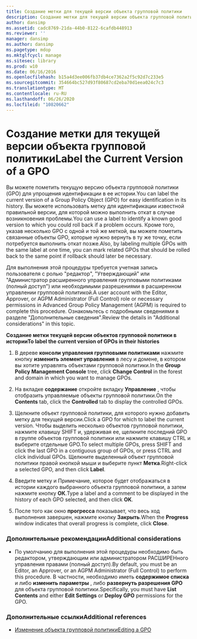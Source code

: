 ```yaml
---
title: Создание метки для текущей версии объекта групповой политики
description: Создание метки для текущей версии объекта групповой политики
author: dansimp
ms.assetid: cadc8769-21da-44b0-8122-6cafdb448913
ms.reviewer: ''
manager: dansimp
ms.author: dansimp
ms.pagetype: mdop
ms.mktglfcycl: manage
ms.sitesec: library
ms.prod: w10
ms.date: 06/16/2016
ms.openlocfilehash: b15a4d3ee006fb37db4ce7362a2f5c92d7c233e5
ms.sourcegitcommit: 354664bc527d93f80687cd2eba70d1eea024c7c3
ms.translationtype: MT
ms.contentlocale: ru-RU
ms.lasthandoff: 06/26/2020
ms.locfileid: "10820662"
---
```

# <span data-ttu-id="01fbe-103">Создание метки для текущей версии объекта групповой политики</span><span class="sxs-lookup"><span data-stu-id="01fbe-103">Label the Current Version of a GPO</span></span>


<span data-ttu-id="01fbe-104">Вы можете пометить текущую версию объекта групповой политики (GPO) для упрощения идентификации в ее истории.</span><span class="sxs-lookup"><span data-stu-id="01fbe-104">You can label the current version of a Group Policy Object (GPO) for easy identification in its history.</span></span> <span data-ttu-id="01fbe-105">Вы можете использовать метку для идентификации известной правильной версии, для которой можно выполнить откат в случае возникновения проблемы.</span><span class="sxs-lookup"><span data-stu-id="01fbe-105">You can use a label to identify a known good version to which you could roll back if a problem occurs.</span></span> <span data-ttu-id="01fbe-106">Кроме того, указав несколько GPO с одной и той же меткой, вы можете пометить связанные объекты GPO, которые нужно вернуть в ту же точку, если потребуется выполнить откат позже.</span><span class="sxs-lookup"><span data-stu-id="01fbe-106">Also, by labeling multiple GPOs with the same label at one time, you can mark related GPOs that should be rolled back to the same point if rollback should later be necessary.</span></span>

<span data-ttu-id="01fbe-107">Для выполнения этой процедуры требуется учетная запись пользователя с ролью "редактор", "Утверждающий" или "Администратор расширенного управления групповыми политиками (полный доступ") или необходимыми разрешениями в расширенном управлении групповой политикой.</span><span class="sxs-lookup"><span data-stu-id="01fbe-107">A user account with the Editor, Approver, or AGPM Administrator (Full Control) role or necessary permissions in Advanced Group Policy Management (AGPM) is required to complete this procedure.</span></span> <span data-ttu-id="01fbe-108">Ознакомьтесь с подробными сведениями в разделе "Дополнительные сведения".</span><span class="sxs-lookup"><span data-stu-id="01fbe-108">Review the details in "Additional considerations" in this topic.</span></span>

**<span data-ttu-id="01fbe-109">Создание метки текущей версии объектов групповой политики в истории</span><span class="sxs-lookup"><span data-stu-id="01fbe-109">To label the current version of GPOs in their histories</span></span>**

1.  <span data-ttu-id="01fbe-110">В дереве **консоли управления групповыми политиками** нажмите кнопку **изменить элемент управления** в лесу и домене, в котором вы хотите управлять объектами групповой политики.</span><span class="sxs-lookup"><span data-stu-id="01fbe-110">In the **Group Policy Management Console** tree, click **Change Control** in the forest and domain in which you want to manage GPOs.</span></span>

2.  <span data-ttu-id="01fbe-111">На вкладке **содержание** откройте вкладку **Управление** , чтобы отобразить управляемые объекты групповой политики.</span><span class="sxs-lookup"><span data-stu-id="01fbe-111">On the **Contents** tab, click the **Controlled** tab to display the controlled GPOs.</span></span>

3.  <span data-ttu-id="01fbe-112">Щелкните объект групповой политики, для которого нужно добавить метку для текущей версии.</span><span class="sxs-lookup"><span data-stu-id="01fbe-112">Click a GPO for which to label the current version.</span></span> <span data-ttu-id="01fbe-113">Чтобы выделить несколько объектов групповой политики, нажмите клавишу SHIFT и, удерживая ее, щелкните последний GPO в группе объектов групповой политики или нажмите клавишу CTRL и выберите отдельные GPO.</span><span class="sxs-lookup"><span data-stu-id="01fbe-113">To select multiple GPOs, press SHIFT and click the last GPO in a contiguous group of GPOs, or press CTRL and click individual GPOs.</span></span> <span data-ttu-id="01fbe-114">Щелкните выделенный объект групповой политики правой кнопкой мыши и выберите пункт **Метка**.</span><span class="sxs-lookup"><span data-stu-id="01fbe-114">Right-click a selected GPO, and then click **Label**.</span></span>

4.  <span data-ttu-id="01fbe-115">Введите метку и Примечание, которое будет отображаться в истории каждого выбранного объекта групповой политики, а затем нажмите кнопку **ОК**.</span><span class="sxs-lookup"><span data-stu-id="01fbe-115">Type a label and a comment to be displayed in the history of each GPO selected, and then click **OK**.</span></span>

5.  <span data-ttu-id="01fbe-116">После того как окно **прогресса** показывает, что весь ход выполнения завершен, нажмите кнопку **Закрыть**.</span><span class="sxs-lookup"><span data-stu-id="01fbe-116">When the **Progress** window indicates that overall progress is complete, click **Close**.</span></span>

### <span data-ttu-id="01fbe-117">Дополнительные рекомендации</span><span class="sxs-lookup"><span data-stu-id="01fbe-117">Additional considerations</span></span>

-   <span data-ttu-id="01fbe-118">По умолчанию для выполнения этой процедуры необходимо быть редактором, утверждающим или администратором РАСШИРЕНного управления правами (полный доступ).</span><span class="sxs-lookup"><span data-stu-id="01fbe-118">By default, you must be an Editor, an Approver, or an AGPM Administrator (Full Control) to perform this procedure.</span></span> <span data-ttu-id="01fbe-119">В частности, необходимо иметь **содержимое списка** и либо **изменить параметры** , либо **развернуть разрешения GPO** для объекта групповой политики.</span><span class="sxs-lookup"><span data-stu-id="01fbe-119">Specifically, you must have **List Contents** and either **Edit Settings** or **Deploy GPO** permissions for the GPO.</span></span>

### <span data-ttu-id="01fbe-120">Дополнительные ссылки</span><span class="sxs-lookup"><span data-stu-id="01fbe-120">Additional references</span></span>

-   [<span data-ttu-id="01fbe-121">Изменение объекта групповой политики</span><span class="sxs-lookup"><span data-stu-id="01fbe-121">Editing a GPO</span></span>](editing-a-gpo-agpm40.md)

 

 






